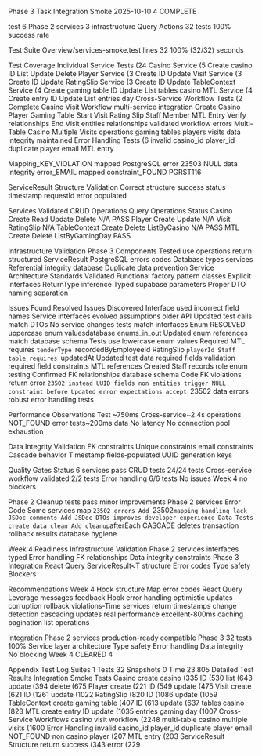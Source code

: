 Phase 3 Task Integration Smoke 2025-10-10 4 COMPLETE

test 6 Phase 2 services 3 infrastructure Query Actions 32 tests 100% success rate

Test Suite Overview/services-smoke.test lines 32 100% (32/32) seconds

Test Coverage Individual Service Tests (24 Casino Service (5 Create casino ID List Update Delete Player Service (3 Create ID Update Visit Service (3 Create ID Update RatingSlip Service (3 Create ID Update TableContext Service (4 Create gaming table ID Update List tables casino MTL Service (4 Create entry ID Update List entries day Cross-Service Workflow Tests (2 Complete Casino Visit Workflow multi-service integration Create Casino Player Gaming Table Start Visit Rating Slip Staff Member MTL Entry Verify relationships End Visit entities relationships validated workflow errors Multi-Table Casino Multiple Visits operations gaming tables players visits data integrity maintained Error Handling Tests (6 invalid casino_id player_id duplicate player email MTL entry

Mapping_KEY_VIOLATION mapped PostgreSQL error 23503 NULL data integrity error_EMAIL mapped constraint_FOUND PGRST116

ServiceResult Structure Validation Correct structure success status timestamp requestId error populated

Services Validated CRUD Operations Query Operations Status Casino Create Read Update Delete N/A PASS Player Create Update N/A Visit RatingSlip N/A TableContext Create Delete ListByCasino N/A PASS MTL Create Delete ListByGamingDay PASS

Infrastructure Validation Phase 3 Components Tested use operations return structured ServiceResult<T> PostgreSQL errors codes Database types services Referential integrity database Duplicate data prevention Service Architecture Standards Validated Functional factory pattern classes Explicit interfaces ReturnType inference Typed supabase parameters Proper DTO naming separation

Issues Found Resolved Issues Discovered Interface used incorrect field names Service interfaces evolved assumptions older API Updated test calls match DTOs No service changes tests match interfaces Enum RESOLVED uppercase enum valuesdatabase enums_in_out Updated enum references match database schema Tests use lowercase enum values Required MTL requires `tenderType `recordedByEmployeeId RatingSlip `playerId Staff table requires `updatedAt Updated test data required fields validation required field constraints MTL references Created Staff records role enum testing Confirmed FK relationships database schema Code FK violations return error `23502 instead UUID fields non entities trigger NULL constraint before Updated error expectations accept `23502 data errors robust error handling tests

Performance Observations Test ~750ms Cross-service~2.4s operations NOT_FOUND error tests~200ms data No latency No connection pool exhaustion

Data Integrity Validation FK constraints Unique constraints email constraints Cascade behavior Timestamp fields-populated UUID generation keys

Quality Gates Status 6 services pass CRUD tests 24/24 tests Cross-service workflow validated 2/2 tests Error handling 6/6 tests No issues Week 4 no blockers

Phase 2 Cleanup tests pass minor improvements Phase 2 services Error Code Some services map `23502 errors Add `23502`mapping handling lack JSDoc comments Add JSDoc DTOs improves developer experience Data Tests create data clean Add cleanup`afterEach CASCADE deletes transaction rollback results database hygiene

Week 4 Readiness Infrastructure Validation Phase 2 services interfaces typed Error handling FK relationships Data integrity constraints Phase 3 Integration React Query ServiceResult<T structure Error codes Type safety Blockers

Recommendations Week 4 Hook<T> structure Map error codes React Query Leverage messages feedback Hook error handling optimistic updates corruption rollback violations-Time services return timestamps change detection cascading updates real performance excellent-800ms caching pagination list operations

integration Phase 2 services production-ready compatible Phase 3 32 tests 100% Service layer architecture Type safety Error handling Data integrity No blocking Week 4 CLEARED 4

Appendix Test Log Suites 1 Tests 32 Snapshots 0 Time 23.805 Detailed Test Results Integration Smoke Tests Casino create casino (335 ID (530 list (643 update (394 delete (675 Player create (221 ID (549 update (475 Visit create (621 ID (1261 update (1022 RatingSlip (820 ID (1086 update (1059 TableContext create gaming table (407 ID (613 update (637 tables casino (823 MTL create entry ID update (1035 entries gaming day (1007 Cross-Service Workflows casino visit workflow (2248 multi-table casino multiple visits (1600 Error Handling invalid casino_id player_id duplicate player email NOT_FOUND non casino player (207 MTL entry (203 ServiceResult Structure return success (343 error (229
